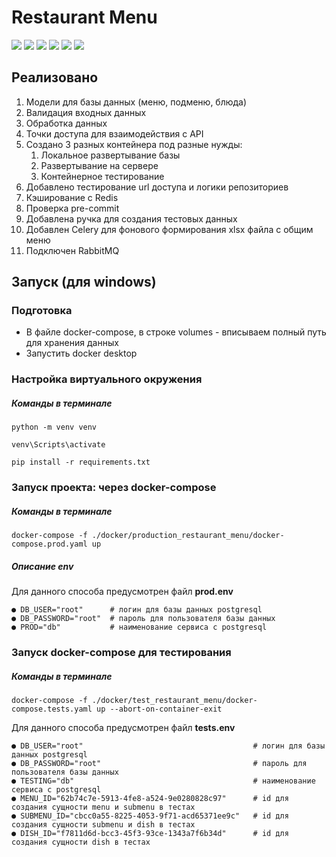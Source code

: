 # Restaurant Menu

![](https://img.shields.io/badge/python-3.10-blue?style=flat-square) ![](https://img.shields.io/badge/fastapi-0.89.1-critical?style=flat-square) ![](https://img.shields.io/badge/SQLAlchemy-1.4.46-orange?style=flat-square)
![](https://img.shields.io/badge/alembic-1.9.1-yellowgreen?style=flat-square) ![](https://img.shields.io/badge/psycopg2--binary-2.9.5-9cf?style=flat-square)
![](https://img.shields.io/badge/aoiredis-2.0.1-red?style=flat-square)

## Реализовано

1. Модели для базы данных (меню, подменю, блюда)
2. Валидация входных данных
3. Обработка данных
4. Точки доступа для взаимодействия с API
5. Создано 3 разных контейнера под разные нужды:
    1. Локальное развертывание базы
    2. Развертывание на сервере
    3. Контейнерное тестирование
6. Добавлено тестирование url доступа и логики репозиториев
7. Кэширование c Redis
8. Проверка pre-commit
9. Добавлена ручка для создания тестовых данных
10. Добавлен Celery для фонового формирования xlsx файла с общим меню
11. Подключен RabbitMQ

## Запуск (для windows)

### Подготовка

- В файле docker-compose, в строке volumes - вписываем полный путь для хранения данных
- Запустить docker desktop

### Настройка виртуального окружения

##### Команды в терминале

~~~
python -m venv venv
~~~
~~~
venv\Scripts\activate
~~~
~~~
pip install -r requirements.txt
~~~

### Запуск проекта: через docker-compose

##### Команды в терминале

~~~
docker-compose -f ./docker/production_restaurant_menu/docker-compose.prod.yaml up
~~~

##### Описание env

Для данного способа предусмотрен файл <b>prod.env</b>

```
● DB_USER="root"      # логин для базы данных postgresql
● DB_PASSWORD="root"  # пароль для пользователя базы данных
● PROD="db"           # наименование сервиса с postgresql
```

### Запуск docker-compose для тестирования

##### Команды в терминале

~~~
docker-compose -f ./docker/test_restaurant_menu/docker-compose.tests.yaml up --abort-on-container-exit
~~~

Для данного способа предусмотрен файл <b>tests.env</b>

```
● DB_USER="root"                                      # логин для базы данных postgresql
● DB_PASSWORD="root"                                  # пароль для пользователя базы данных
● TESTING="db"                                        # наименование сервиса с postgresql
● MENU_ID="62b74c7e-5913-4fe8-a524-9e0280828c97"      # id для создания сущности menu и submenu в тестах
● SUBMENU_ID="cbcc0a55-8225-4053-9f71-acd65371ee9c"   # id для создания сущности submenu и dish в тестах
● DISH_ID="f7811d6d-bcc3-45f3-93ce-1343a7f6b34d"      # id для создания сущности dish в тестах
```
